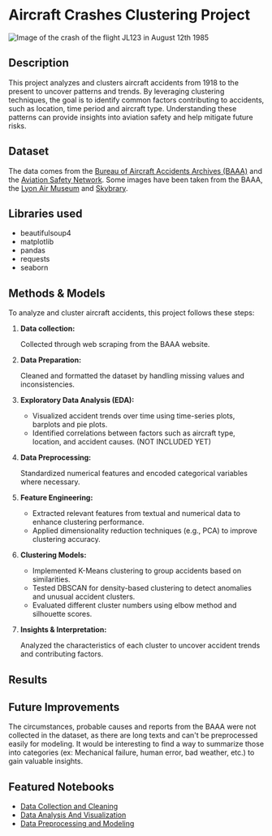 # Aircraft Crashes Clustering Project

![Image of the crash of the flight JL123 in August 12th 1985](https://www.baaa-acro.com/sites/default/files/crash/images/JA8119-9.jpg)

## Description

This project analyzes and clusters aircraft accidents from 1918 to the present to uncover patterns and trends. By leveraging clustering techniques, the goal is to identify common factors contributing to accidents, such as location, time period and aircraft type. Understanding these patterns can provide insights into aviation safety and help mitigate future risks.

## Dataset

The data comes from the [Bureau of Aircraft Accidents Archives (BAAA)](https://www.baaa-acro.com/) and the [Aviation Safety Network](https://asn.flightsafety.org/). Some images have been taken from the BAAA, the [Lyon Air Museum](https://lyonairmuseum.org/) and [Skybrary](https://skybrary.aero/).

## Libraries used

- beautifulsoup4
- matplotlib
- pandas
- requests
- seaborn

## Methods & Models

To analyze and cluster aircraft accidents, this project follows these steps:

1. **Data collection:**

   Collected through web scraping from the BAAA website.

2. **Data Preparation:**

   Cleaned and formatted the dataset by handling missing values and inconsistencies.

3. **Exploratory Data Analysis (EDA):**

   - Visualized accident trends over time using time-series plots, barplots and pie plots.
   - Identified correlations between factors such as aircraft type, location, and accident causes. (NOT INCLUDED YET)

4. **Data Preprocessing:**

   Standardized numerical features and encoded categorical variables where necessary.

5. **Feature Engineering:**

   - Extracted relevant features from textual and numerical data to enhance clustering performance.
   - Applied dimensionality reduction techniques (e.g., PCA) to improve clustering accuracy.

6. **Clustering Models:**

   - Implemented K-Means clustering to group accidents based on similarities.
   - Tested DBSCAN for density-based clustering to detect anomalies and unusual accident clusters.
   - Evaluated different cluster numbers using elbow method and silhouette scores.

7. **Insights & Interpretation:**

   Analyzed the characteristics of each cluster to uncover accident trends and contributing factors.

## Results

## Future Improvements

The circumstances, probable causes and reports from the BAAA were not collected in the dataset, as there are long texts and can't be preprocessed easily for modeling. It would be interesting to find a way to summarize those into categories (ex: Mechanical failure, human error, bad weather, etc.) to gain valuable insights.

## Featured Notebooks

- [Data Collection and Cleaning](data_collection_and_cleaning.ipynb)
- [Data Analysis And Visualization](data_analysis.ipynb)
- [Data Preprocessing and Modeling](data_modeling.ipynb)
